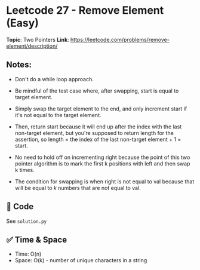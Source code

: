 # Leetcode 27 - Remove Element (Easy)

**Topic**: Two Pointers 
**Link**: https://leetcode.com/problems/remove-element/description/

## Notes: 
 - Don't do a while loop approach. 
 - Be mindful of the test case where, after swapping, start is equal to target element. 
 - Simply swap the target element to the end, and only increment start if it's not equal to the target element.
 - Then, return start because it will end up after the index with the last non-target element, but you're supposed to return length for the assertion, so length = the index of the last non-target element + 1 = start.

 - No need to hold off on incrementing right because the point of this two pointer algorithm is to mark the first k positions with left and then swap k times. 
 - The condition for swapping is when right is not equal to val because that will be equal to *k* numbers that are not equal to val. 

## 🧪 Code
See `solution.py`

## ✅ Time & Space
- Time: O(n)
- Space: O(k) - number of unique characters in a string